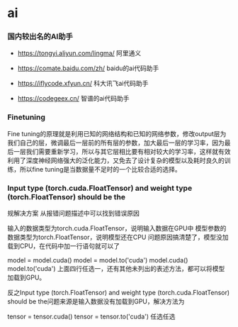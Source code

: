 # ai

### 国内较出名的AI助手

* <https://tongyi.aliyun.com/lingma/> 阿里通义

* <https://comate.baidu.com/zh/> baidu的ai代码助手

* <https://iflycode.xfyun.cn/> 科大讯飞ai代码助手

* <https://codegeex.cn/> 智谱的ai代码助手

### Finetuning

Fine tuning的原理就是利用已知的网络结构和已知的网络参数，修改output层为我们自己的层，微调最后一层前的所有层的参数，加大最后一层的学习率，因为最后一层我们需要重新学习，所以与其它层相比要有相对较大的学习率，这样就有效利用了深度神经网络强大的泛化能力，又免去了设计复杂的模型以及耗时良久的训练，所以fine tuning是当数据量不足时的一个比较合适的选择。

### Input type (torch.cuda.FloatTensor) and weight type (torch.FloatTensor) should be the

规解决方案
从报错问题描述中可以找到错误原因

输入的数据类型为torch.cuda.FloatTensor，说明输入数据在GPU中
模型参数的数据类型为torch.FloatTensor，说明模型还在CPU
问题原因搞清楚了，模型没加载到CPU，在代码中加一行语句就可以了

model = model.cuda()
model = model.to('cuda')
model.cuda()
model.to('cuda')
上面四行任选一，还有其他未列出的表述方法，都可以将模型加载到GPU。

反之Input type (torch.FloatTensor) and weight type (torch.cuda.FloatTensor) should be the问题来源是输入数据没有加载到GPU，解决方法为

tensor = tensor.cuda()
tensor = tensor.to('cuda')
任选任选
